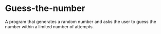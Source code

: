 # Guess-the-number
A program that generates a random number and asks the user to guess the number within a limited number of attempts.

